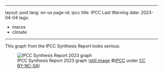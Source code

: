 <!--
SPDX-FileCopyrightText: 2024 EJ Broerse

SPDX-License-Identifier: CC-BY-NC-SA-4.0
-->

---
layout: post
lang: en-us
page-id: ipcc
title: IPCC Last Warning
date: 2023-04-04
tags:
  - macos
  - climate
---

This graph from the IPCC Synthesis Report looks serious:

<figure><img src='{{ "/assets/img/blog/IPCC_2023_opwarming.jpg" | relative_url }}' alt='IPCC Synthesis Report 2023 graph'>
<figcaption class="kleiner">IPCC Synthesis Report 2023 graph (<a prefix="dct: https://purl.org/dc/terms/"
href="https://purl.org/dc/dcmitype/Image" property="dct:title" rel="dct:type">still image</a> &copy;<a prefix="cc:
https://creativecommons.org/ns#" href="https://www.ipcc.ch/report/sixth-assessment-report-cycle/"
property="cc:attributionName" rel="cc:attributionURL">IPCC</a> under <a rel="license"
href="http://creativecommons.org/licenses/by-nc-sa/4.0/">CC BY-NC-SA</a>)</figcaption>
</figure>
